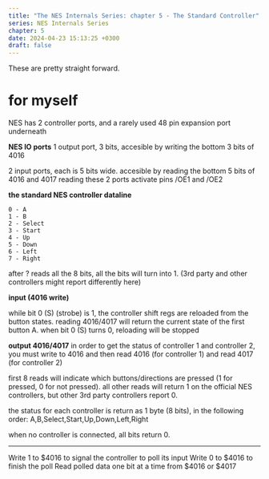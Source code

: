 ```yaml
---
title: "The NES Internals Series: chapter 5 - The Standard Controller"
series: NES Internals Series
chapter: 5
date: 2024-04-23 15:13:25 +0300
draft: false
---
```


These are pretty straight forward.

# for myself

NES has 2 controller ports, and a rarely used 48 pin expansion port underneath

**NES IO ports**
1 output port, 3 bits, accesible by writing the bottom 3 bits of 4016

2 input ports, each is 5 bits wide. accesible by reading the bottom 5 bits of 4016 and 4017
reading these 2 ports activate pins /OE1 and /OE2

**the standard NES controller dataline**

```
0 - A
1 - B
2 - Select
3 - Start
4 - Up
5 - Down
6 - Left
7 - Right
```

after ? reads all the 8 bits, all the bits will turn into 1. (3rd party and other controllers might report differently here)

**input (4016 write)**

while bit 0 (S) (strobe) is 1, the controller shift regs are reloaded from the button states. reading 4016/4017 will return the current state of the first button A.
when bit 0 (S) turns 0, reloading will be stopped

**output 4016/4017**
in order to get the status of controller 1 and controller 2, you must write to 4016 and then read 4016 (for controller 1) and read 4017 (for controller 2)

first 8 reads will indicate which buttons/directions are pressed (1 for pressed, 0 for not pressed). all other reads will return 1 on the official NES controllers, but other 3rd party controllers report 0.

the status for each controller is return as 1 byte (8 bits), in the following order: A,B,Select,Start,Up,Down,Left,Right

when no controller is connected, all bits return 0.

---------------------------------------

Write 1 to $4016 to signal the controller to poll its input
Write 0 to $4016 to finish the poll
Read polled data one bit at a time from $4016 or $4017
